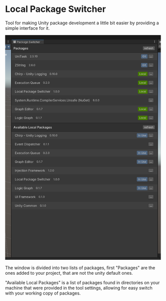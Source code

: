 # Local Package Switcher
Tool for making Unity package development a little bit easier by providing a simple interface for it.

![Local Package Switcher Window](Docs/screenshot-window.png)

The window is divided into two lists of packages, first "Packages" are the ones added to your project, that are not the unity default ones.

"Available Local Packages" is a list of packages found in directories on your machine that were provided in the tool settings, allowing for easy switch with your working copy of packages.

